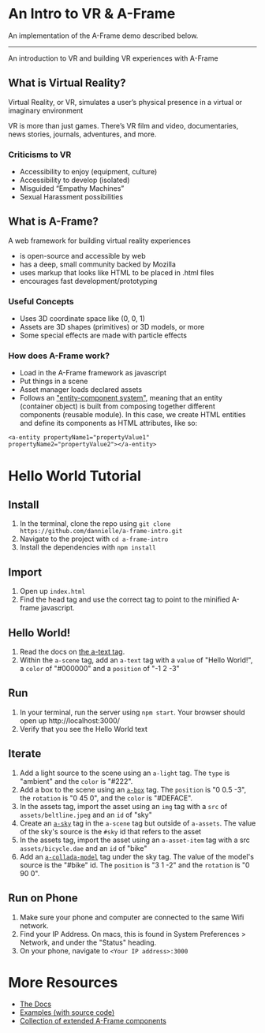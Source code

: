 # An Intro to VR & A-Frame
An implementation of the A-Frame demo described below.

---
An introduction to VR and building VR experiences with A-Frame

## What is Virtual Reality?
Virtual Reality, or VR, simulates a user’s physical presence in a virtual or imaginary environment

VR is more than just games. There’s VR film and video, documentaries, news stories, journals, adventures, and more.

### Criticisms to VR
- Accessibility to enjoy (equipment, culture)
- Accessibility to develop (isolated)
- Misguided “Empathy Machines”
- Sexual Harassment possibilities

## What is A-Frame?
A web framework for building virtual reality experiences
- is open-source and accessible by web
- has a deep, small community backed by Mozilla
- uses markup that looks like HTML to be placed in .html files
- encourages fast development/prototyping

### Useful Concepts
- Uses 3D coordinate space like (0, 0, 1)
- Assets are 3D shapes (primitives) or 3D models, or more
- Some special effects are made with particle effects

### How does A-Frame work?
- Load in the A-Frame framework as javascript
- Put things in a scene
- Asset manager loads declared assets
- Follows an ["entity-component system"](https://aframe.io/docs/0.5.0/introduction/entity-component-system.html), meaning that an entity (container object) is built from composing together different components (reusable module). In this case, we create HTML entities and define its components as HTML attributes, like so:

```
<a-entity propertyName1="propertyValue1" propertyName2="propertyValue2"></a-entity>
```

# Hello World Tutorial

## Install
1. In the terminal, clone the repo using `git clone https://github.com/dannielle/a-frame-intro.git`
2. Navigate to the project with `cd a-frame-intro`
3. Install the dependencies with `npm install`

## Import
1. Open up `index.html`
2. Find the head tag and use the correct tag to point to the minified A-frame javascript.

## Hello World!
1. Read the docs on [the a-text tag](https://aframe.io/docs/0.5.0/primitives/a-text.html).
2. Within the `a-scene` tag, add an `a-text` tag with a `value` of "Hello World!", a `color` of "#000000" and a `position` of "-1 2 -3"

## Run
1. In your terminal, run the server using `npm start`. Your browser should open up http://localhost:3000/
2. Verify that you see the Hello World text

## Iterate
1. Add a light source to the scene using an `a-light` tag. The `type` is "ambient" and the `color` is "#222".
1. Add a box to the scene using an [`a-box`](https://aframe.io/docs/0.5.0/primitives/a-box.html) tag. The `position` is "0 0.5 -3", the `rotation` is "0 45 0", and the `color` is "#DEFACE".
2. In the assets tag, import the asset using an `img` tag with a `src` of `assets/beltline.jpeg` and an `id` of "sky"
3. Create an [`a-sky`](https://aframe.io/docs/0.5.0/primitives/a-sky.html) tag in the `a-scene` tag but outside of `a-assets`. The value of the sky's source is the `#sky` id that refers to the asset
4. In the assets tag, import the asset using an `a-asset-item` tag with a src `assets/bicycle.dae` and an `id` of "bike"
5. Add an [`a-collada-model`](https://aframe.io/docs/0.5.0/primitives/a-collada-model.html) tag under the sky tag. The value of the model's source is the "#bike" id. The `position` is "3 1 -2" and the `rotation` is "0 90 0".

## Run on Phone
1. Make sure your phone and computer are connected to the same Wifi network.
2. Find your IP Address. On macs, this is found in System Preferences > Network, and under the "Status" heading.
3. On your phone, navigate to `<Your IP address>:3000`

# More Resources
- [The Docs](https://aframe.io/docs/0.5.0/introduction/)
- [Examples (with source code)](https://aframe.io/examples/)
- [Collection of extended A-Frame components](https://github.com/aframevr/awesome-aframe)
